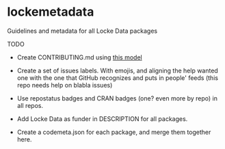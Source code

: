 # lockemetadata
Guidelines and metadata for all Locke Data packages

TODO

* Create CONTRIBUTING.md using [this model](https://github.com/lockedata/datasauRus#contributing-to-the-package)

* Create a set of issues labels. With emojis, and aligning the help wanted one with the one that GitHub recognizes and puts in people' feeds (this repo needs help on blabla issues)

* Use repostatus badges and CRAN badges (one? even more by repo) in all repos.

* Add Locke Data as funder in DESCRIPTION for all packages.

* Create a codemeta.json for each package, and merge them together here.
